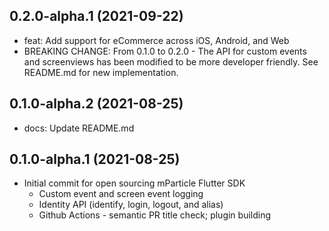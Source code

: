 ## 0.2.0-alpha.1  (2021-09-22)

* feat: Add support for eCommerce across iOS, Android, and Web
* BREAKING CHANGE: From 0.1.0 to 0.2.0 - The API for custom events and screenviews has been modified to be more developer friendly. See README.md for new implementation.

## 0.1.0-alpha.2  (2021-08-25)

* docs: Update README.md 

## 0.1.0-alpha.1 (2021-08-25)

* Initial commit for open sourcing mParticle Flutter SDK
  * Custom event and screen event logging
  * Identity API (identify, login, logout, and alias)
  * Github Actions - semantic PR title check; plugin building